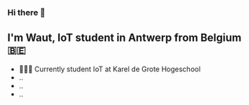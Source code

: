 ### Hi there 👋

## I'm Waut, IoT student in Antwerp from Belgium 🇧🇪

- 👨🏻‍🎓 Currently student IoT at Karel de Grote Hogeschool
- ..
- ..
- ..

<!--
**waut10000/waut10000** is a ✨ _special_ ✨ repository because its `README.md` (this file) appears on your GitHub profile.

Here are some ideas to get you started:

- 🔭 I’m currently working on ...
- 🌱 I’m currently learning ...
- 👯 I’m looking to collaborate on ...
- 🤔 I’m looking for help with ...
- 💬 Ask me about ...
- 📫 How to reach me: ...
- 😄 Pronouns: ...
- ⚡ Fun fact: ...
-->
